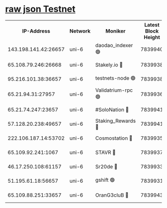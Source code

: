 [raw json Testnet](https://rpc-check.junot.stavr.tech/junot/rpc-junot-result.json)
=


<table><tr><th>IP-Address</th><th>Network</th><th>Moniker</th><th>Latest Block Height</th><th>Earliest Block Height</th><th>Catching Up</th><th>Tx Index</th><th>Voting Power</th><th>Scan Time</th></tr><tr><td>143.198.141.42:26657</td><td>uni-6</td><td>daodao_indexer 🟢</td><td>7839940</td><td>1</td><td>False</td><td>off</td><td>0</td><td>2024-02-09T19:26:59.415261268UTC</td></tr><tr><td>65.108.79.246:26668</td><td>uni-6</td><td>Stakely.io 🔴</td><td>7839938</td><td>1570872</td><td>False</td><td>on</td><td>1766821</td><td>2024-02-09T19:26:49.633575990UTC</td></tr><tr><td>95.216.101.38:36657</td><td>uni-6</td><td>testnets-node 🟢</td><td>7839938</td><td>1615130</td><td>False</td><td>on</td><td>0</td><td>2024-02-09T19:26:52.057815715UTC</td></tr><tr><td>65.21.94.31:27957</td><td>uni-6</td><td>Validatrium-rpc 🟢</td><td>7839936</td><td>2943363</td><td>False</td><td>on</td><td>0</td><td>2024-02-09T19:26:44.746734490UTC</td></tr><tr><td>65.21.74.247:23657</td><td>uni-6</td><td>#SoloNation 🔴</td><td>7839941</td><td>5208001</td><td>False</td><td>on</td><td>112</td><td>2024-02-09T19:26:58.516843967UTC</td></tr><tr><td>57.128.20.238:49657</td><td>uni-6</td><td>Staking_Rewards 🔴</td><td>7839941</td><td>6514618</td><td>False</td><td>on</td><td>1008</td><td>2024-02-09T19:26:59.711913880UTC</td></tr><tr><td>222.106.187.14:53702</td><td>uni-6</td><td>Cosmostation 🔴</td><td>7839935</td><td>7473037</td><td>False</td><td>on</td><td>109003</td><td>2024-02-09T19:26:42.358478407UTC</td></tr><tr><td>65.109.92.241:1067</td><td>uni-6</td><td>STAVR 🔴</td><td>7839937</td><td>7502372</td><td>False</td><td>on</td><td>6054</td><td>2024-02-09T19:26:49.234567563UTC</td></tr><tr><td>46.17.250.108:61157</td><td>uni-6</td><td>Sr20de 🔴</td><td>7839933</td><td>7533733</td><td>False</td><td>on</td><td>37</td><td>2024-02-09T19:26:36.875606689UTC</td></tr><tr><td>51.195.61.18:56657</td><td>uni-6</td><td>gshift 🟢</td><td>7839931</td><td>7691417</td><td>False</td><td>on</td><td>0</td><td>2024-02-09T19:26:31.796513438UTC</td></tr><tr><td>65.109.88.251:33657</td><td>uni-6</td><td>OranG3cluB 🔴</td><td>7839943</td><td>7784738</td><td>False</td><td>on</td><td>11</td><td>2024-02-09T19:27:04.188503843UTC</td></tr></table>